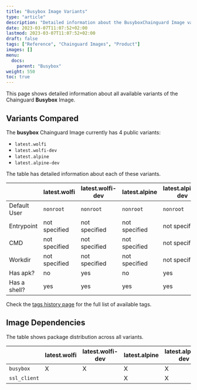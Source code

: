```yaml
---
title: "Busybox Image Variants"
type: "article"
description: "Detailed information about the BusyboxChainguard Image variants"
date: 2023-03-07T11:07:52+02:00
lastmod: 2023-03-07T11:07:52+02:00
draft: false
tags: ["Reference", "Chainguard Images", "Product"]
images: []
menu:
  docs:
    parent: "Busybox"
weight: 550
toc: true
---
```


This page shows detailed information about all available variants of the Chainguard **Busybox** Image.

## Variants Compared
The **busybox** Chainguard Image currently has 4 public variants: 

- `latest.wolfi`
- `latest.wolfi-dev`
- `latest.alpine`
- `latest.alpine-dev`

The table has detailed information about each of these variants.

|              | latest.wolfi  | latest.wolfi-dev | latest.alpine | latest.alpine-dev |
|--------------|---------------|------------------|---------------|-------------------|
| Default User | `nonroot`     | `nonroot`        | `nonroot`     | `nonroot`         |
| Entrypoint   | not specified | not specified    | not specified | not specified     |
| CMD          | not specified | not specified    | not specified | not specified     |
| Workdir      | not specified | not specified    | not specified | not specified     |
| Has apk?     | no            | yes              | no            | yes               |
| Has a shell? | yes           | yes              | yes           | yes               |

Check the [tags history page](/chainguard/chainguard-images/reference/busybox/tags_history/) for the full list of available tags.
## Image Dependencies
The table shows package distribution across all variants.

|              | latest.wolfi | latest.wolfi-dev | latest.alpine | latest.alpine-dev |
|--------------|--------------|------------------|---------------|-------------------|
| `busybox`    | X            | X                | X             | X                 |
| `ssl_client` |              |                  | X             | X                 |
